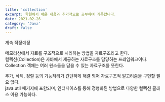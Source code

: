 ```yaml
---
title: 'collection'
excerpt: 학원에서 배운 내용과 추가적으로 공부하여 기록합니다.
date: 2021-02-26
category: 'Java'
draft: false
---
```

 
계속 작정예정  

메모리상에서 자료를 구조적으로 처리하는 방법을 자료구조라고 한다.  
컬렉션(Collection)은 자바에서 제공하는 자료구조를 담당하는 프레임워크이다.  
Collection 객체는 여러 원소들을 담을 수 있는 자료구조를 뜻한다.  


추가, 삭제, 정렬 등의 기능처리가 간단하게 해결 되어 자료구조적 알고리즘을 구현할 필요 없다.  
java.util 패키지에 포함되며, 인터페이스를 통해 정형화된 방법으로 다양한 컬렉션 클래스 이용 가능하다.  



























